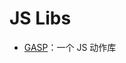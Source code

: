 # JS Libs

- [GASP](https://gsap.com/docs/v3/Installation/?tab=npm&module=esm&method=private+registry&tier=free&club=false&require=false&trial=true)：一个 JS 动作库

